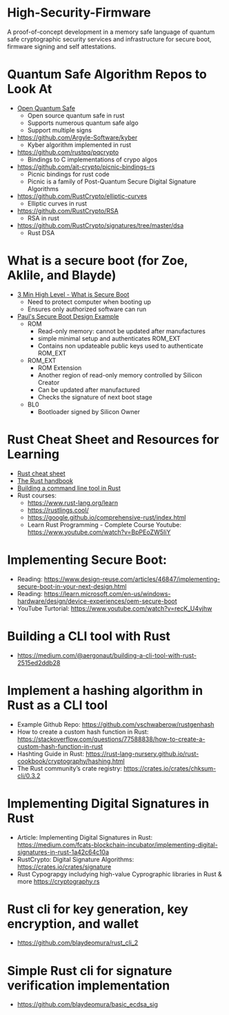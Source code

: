# High-Security-Firmware
A proof-of-concept development in a memory safe language of quantum safe cryptographic security services and infrastructure for secure boot, firmware signing and self attestations.


# Quantum Safe Algorithm Repos to Look At
* [Open Quantum Safe](https://github.com/open-quantum-safe/liboqs-rust) 
    - Open source quantum safe in rust
    - Supports numerous quantum safe algo
    - Support multiple signs
* https://github.com/Argyle-Software/kyber 
    - Kyber algorithm implemented in rust
* https://github.com/rustpq/pqcrypto 
    - Bindings to C implementations of crypo algos
* https://github.com/ait-crypto/picnic-bindings-rs
    - Picnic bindings for rust code
    - Picnic is a family of Post-Quantum Secure Digital Signature Algorithms
* https://github.com/RustCrypto/elliptic-curves
    - Elliptic curves in rust
* https://github.com/RustCrypto/RSA
    - RSA in rust
* https://github.com/RustCrypto/signatures/tree/master/dsa
    - Rust DSA

    
# What is a secure boot (for Zoe, Aklile, and Blayde)
* [3 Min High Level - What is Secure Boot](https://www.youtube.com/watch?v=jjHCgNmMclE)
    - Need to protect computer when booting up
    - Ensures only authorized software can run 
* [Paul's Secure Boot Design Example](https://opentitan.org/book/doc/security/specs/secure_boot/)
  - ROM
    - Read-only memory: cannot be updated after manufactures
    - simple minimal setup and authenticates ROM_EXT
    - Contains non updateable public keys used to authenticate ROM_EXT
  - ROM_EXT
    - ROM Extension
    - Another region of read-only memory controlled by Silicon Creator
    - Can be updated after manufactured
    - Checks the signature of next boot stage
  - BL0
    - Bootloader signed by Silicon Owner
   
# Rust Cheat Sheet and Resources for Learning
* [Rust cheat sheet](https://docs.google.com/document/d/1kQidzAlbqapu-WZTuw4Djik0uTqMZYyiMXTM9F21Dz4/edit?lid=75147#heading=h.gjdgxs)
* [The Rust handbook](https://doc.rust-lang.org/book/index.html)
* [Building a command line tool in Rust](https://rust-cli.github.io/book/index.html)
* Rust courses:
  - https://www.rust-lang.org/learn
  - https://rustlings.cool/
  - https://google.github.io/comprehensive-rust/index.html
  - Learn Rust Programming - Complete Course Youtube:
    https://www.youtube.com/watch?v=BpPEoZW5IiY

# Implementing Secure Boot:
   - Reading: https://www.design-reuse.com/articles/46847/implementing-secure-boot-in-your-next-design.html
   - Reading: https://learn.microsoft.com/en-us/windows-hardware/design/device-experiences/oem-secure-boot
   - YouTube Turtorial:  https://www.youtube.com/watch?v=recK_U4vjhw

# Building a CLI tool with Rust
 - https://medium.com/@aergonaut/building-a-cli-tool-with-rust-2515ed2ddb28
 
# Implement a hashing algorithm in Rust as a CLI tool
 - Example Github Repo:
    https://github.com/vschwaberow/rustgenhash
 - How to create a custom hash function in Rust:
    https://stackoverflow.com/questions/77588838/how-to-create-a-custom-hash-function-in-rust
 - Hashting Guide in Rust:
    https://rust-lang-nursery.github.io/rust-cookbook/cryptography/hashing.html
 - The Rust community’s crate registry:
    https://crates.io/crates/chksum-cli/0.3.2

# Implementing Digital Signatures in Rust
  - Article: Implementing Digital Signatures in Rust:
    https://medium.com/fcats-blockchain-incubator/implementing-digital-signatures-in-rust-1a42c64c10a
  - RustCrypto: Digital Signature Algorithms: 
    https://crates.io/crates/signature
  - Rust Cypograpgy includying high-value Cyprographic libraries in Rust & more 
    https://cryptography.rs

# Rust cli for key generation, key encryption, and wallet 
- https://github.com/blaydeomura/rust_cli_2

# Simple Rust cli for signature verification implementation
- https://github.com/blaydeomura/basic_ecdsa_sig
